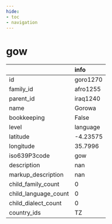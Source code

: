 ```yaml
---
hide:
- toc
- navigation
---
```

# gow
|                      | info     |
|:---------------------|:---------|
| id                   | goro1270 |
| family_id            | afro1255 |
| parent_id            | iraq1240 |
| name                 | Gorowa   |
| bookkeeping          | False    |
| level                | language |
| latitude             | -4.23575 |
| longitude            | 35.7996  |
| iso639P3code         | gow      |
| description          | nan      |
| markup_description   | nan      |
| child_family_count   | 0        |
| child_language_count | 0        |
| child_dialect_count  | 0        |
| country_ids          | TZ       |